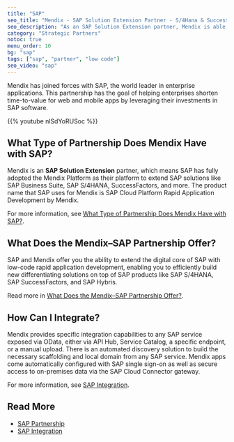 ```yaml
---
title: "SAP"
seo_title: "Mendix - SAP Solution Extension Partner - S/4Hana & SuccessFactors"
seo_description: "As an SAP Solution Extension partner, Mendix is able to extend SAP solutions like SAP Business Suite, SAP S/4HANA, SAP SuccessFactors & more. Visit to learn more."
category: "Strategic Partners"
notoc: true
menu_order: 10
bg: "sap"
tags: ["sap", "partner", "low code"]
seo_video: "sap"
---
```


Mendix has joined forces with SAP, the world leader in enterprise applications. This partnership has the goal of helping enterprises shorten time-to-value for web and mobile apps by leveraging their investments in SAP software.

{{% youtube nlSdYoRUSoc %}}

## What Type of Partnership Does Mendix Have with SAP?

Mendix is an **SAP Solution Extension** partner, which means SAP has fully adopted the Mendix Platform as their platform to extend SAP solutions like SAP Business Suite, SAP S/4HANA, SuccessFactors, and more. The product name that SAP uses for Mendix is SAP Cloud Platform Rapid Application Development by Mendix.

For more information, see [What Type of Partnership Does Mendix Have with SAP?](sap-partnership#sap-partnership-type).

## What Does the Mendix–SAP Partnership Offer?

SAP and Mendix offer you the ability to extend the digital core of SAP with low-code rapid application development, enabling you to efficiently build new differentiating solutions on top of SAP products like SAP S/4HANA, SAP SuccessFactors, and SAP Hybris.

Read more in [What Does the Mendix–SAP Partnership Offer?](sap-partnership#sap-partnership-offer).

## How Can I Integrate?

Mendix provides specific integration capabilities to any SAP service exposed via OData, either via API Hub, Service Catalog, a specific endpoint, or a manual upload. There is an automated discovery solution to build the necessary scaffolding and local domain from any SAP service. Mendix apps come automatically configured with SAP single sign-on as well as secure access to on-premises data via the SAP Cloud Connector gateway.

For more information, see [SAP Integration](sap-integration).

## Read More

* [SAP Partnership](sap-partnership)
* [SAP Integration](sap-integration)
